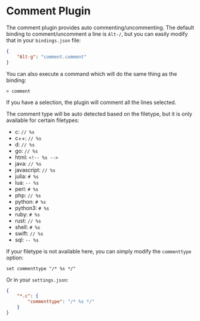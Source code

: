 # Comment Plugin

The comment plugin provides auto commenting/uncommenting.
The default binding to comment/uncomment a line is `Alt-/`,
but you can easily modify that in your `bindings.json` file:

```json
{
    "Alt-g": "comment.comment"
}
```

You can also execute a command which will do the same thing as
the binding:

```
> comment
```

If you have a selection, the plugin will comment all the lines
selected.

The comment type will be auto detected based on the filetype,
but it is only available for certain filetypes:

* c: `// %s`
* c++: `// %s`
* d: `// %s`
* go: `// %s`
* html: `<!-- %s -->`
* java: `// %s`
* javascript: `// %s`
* julia: `# %s`
* lua: `-- %s`
* perl: `# %s`
* php: `// %s`
* python: `# %s`
* python3: `# %s`
* ruby: `# %s`
* rust: `// %s`
* shell: `# %s`
* swift: `// %s`
* sql: `-- %s`

If your filetype is not available here, you can simply modify
the `commenttype` option:

```
set commenttype "/* %s */"
```

Or in your `settings.json`:

```json
{
    "*.c": {
        "commenttype": "/* %s */"
    }
}
```
